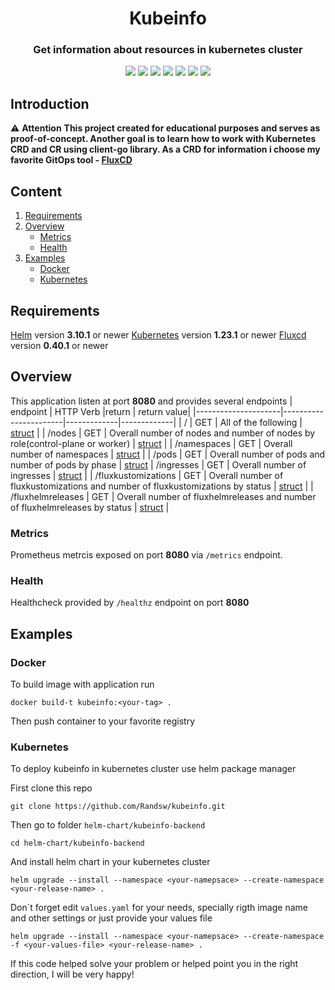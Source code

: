 <h1 align="center" style="border-bottom: none;">Kubeinfo</h1>
<h3 align="center">Get information about resources in kubernetes cluster</h3>
</p>
<p align="center">
<a href="" alt="GoVersion">
        <img src="https://img.shields.io/github/go-mod/go-version/randsw/kubeinfo" /></a>
<a href="" alt="Release">
        <img src="https://img.shields.io/github/v/release/randsw/kubeinfo" /></a>
<a href="" alt="LastTag">
        <img src="https://img.shields.io/github/v/tag/randsw/kubeinfo" /></a>
<a href="" alt="LastCommit">
        <img src="https://img.shields.io/github/last-commit/randsw/kubeinfo" /></a>
<a href="" alt="Build">
        <img src="https://img.shields.io/github/actions/workflow/status/randsw/kubeinfo/build.yaml" /></a>
<a href="" alt="Build">
        <img src="https://img.shields.io/github/actions/workflow/status/randsw/kubeinfo/test.yaml?label=tests" /></a>
<a href="" alt="Build">
        <img src="https://img.shields.io/github/actions/workflow/status/randsw/kubeinfo/helm-chart-test.yaml?label=helm-chart-test" /></a>
</p>

## Introduction

:warning: **Attention**
**This project created for educational purposes and serves as proof-of-concept. Another goal is to learn how to work with Kubernetes CRD and CR using client-go library. As a CRD for information i choose my favorite GitOps tool - [FluxCD](https://fluxcd.io/)**

## Content

1. [Requirements](#requirements)
2. [Overview](#overview)
   * [Metrics](#metrics)
   * [Health](#health)
3. [Examples](#examples)
   * [Docker](#docker)
   * [Kubernetes](#kubernetes)

## Requirements

[Helm](https://helm.sh/docs/intro/install/) version **3.10.1** or newer
[Kubernetes](https://kubernetes.io) version **1.23.1** or newer
[Fluxcd](https://fluxcd.io/) version **0.40.1** or newer

## Overview

This application listen at port **8080** and provides several endpoints
| endpoint            | HTTP Verb             |return       | return value|
|---------------------|-----------------------|-------------|-------------|
| /                   | GET                   | All of the following | [struct](https://github.com/Randsw/kubeinfo/blob/e27d51c9f40db18d2ad56718052483812042f68d/KubeApiResponseStruct/kubeapiresponsestruct.go#L53-L60) |
| /nodes              | GET                   | Overall number of nodes and number of nodes by role(control-plane or worker) | [struct](https://github.com/Randsw/kubeinfo/blob/e27d51c9f40db18d2ad56718052483812042f68d/KubeApiResponseStruct/kubeapiresponsestruct.go#L10-L16) |
| /namespaces         | GET                   | Overall number of namespaces | [struct](https://github.com/Randsw/kubeinfo/blob/e27d51c9f40db18d2ad56718052483812042f68d/KubeApiResponseStruct/kubeapiresponsestruct.go#L18-L20) |
| /pods               | GET                   | Overall number of pods and number of pods by phase | [struct](https://github.com/Randsw/kubeinfo/blob/e27d51c9f40db18d2ad56718052483812042f68d/KubeApiResponseStruct/kubeapiresponsestruct.go#L22-L25)
| /ingresses          | GET                   | Overall number of ingresses | [struct](https://github.com/Randsw/kubeinfo/blob/e27d51c9f40db18d2ad56718052483812042f68d/KubeApiResponseStruct/kubeapiresponsestruct.go#L27-L29) |
| /fluxkustomizations | GET                   | Overall number of fluxkustomizations and number of fluxkustomizations by status | [struct](https://github.com/Randsw/kubeinfo/blob/e27d51c9f40db18d2ad56718052483812042f68d/KubeApiResponseStruct/kubeapiresponsestruct.go#L37-L40) |
| /fluxhelmreleases   | GET                   | Overall number of fluxhelmreleases and number of fluxhelmreleases by status | [struct](https://github.com/Randsw/kubeinfo/blob/e27d51c9f40db18d2ad56718052483812042f68d/KubeApiResponseStruct/kubeapiresponsestruct.go#L48-L51) |

### Metrics

Prometheus metrcis exposed on port **8080** via `/metrics` endpoint.

### Health

Healthcheck provided by `/healthz` endpoint on port **8080**

## Examples

### Docker

To build image with application run

`docker build-t kubeinfo:<your-tag> .`

Then push container to your favorite registry

### Kubernetes

To deploy kubeinfo in kubernetes cluster use helm package manager

First clone this repo

`git clone https://github.com/Randsw/kubeinfo.git`

Then go to folder `helm-chart/kubeinfo-backend`

`cd helm-chart/kubeinfo-backend`

And install helm chart in your kubernetes cluster

`helm upgrade --install --namespace <your-namepsace> --create-namespace <your-release-name> .`

Don\`t forget edit `values.yaml` for your needs, specially rigth image name and other settings or just provide your values file

`helm upgrade --install --namespace <your-namepsace> --create-namespace -f <your-values-file> <your-release-name> .`

If this code helped solve your problem or helped point you in the right direction, I will be very happy!
